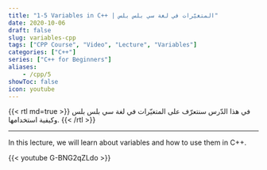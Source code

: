 ```yaml
---
title: "1-5 Variables in C++ | المتغيّرات في لغة سي بلس بلس"
date: 2020-10-06
draft: false
slug: variables-cpp
tags: ["CPP Course", "Video", "Lecture", "Variables"]
categories: ["C++"]
series: ["C++ for Beginners"]
aliases:
    - /cpp/5
showToc: false
icon: youtube
---
```


{{< rtl md=true >}}
في هذا الدّرس سنتعرّف على المتغيّرات في لغة سي بلس بلس وكيفية استخدامها.
{{< /rtl >}}

---

In this lecture, we will learn about variables and how to use them in C++.


{{< youtube G-BNG2qZLdo >}}